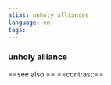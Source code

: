 ```yaml
---
alias: unholy alliances
language: en
tags: 
---
```

### unholy alliance
==see also:== 
==contrast:== 